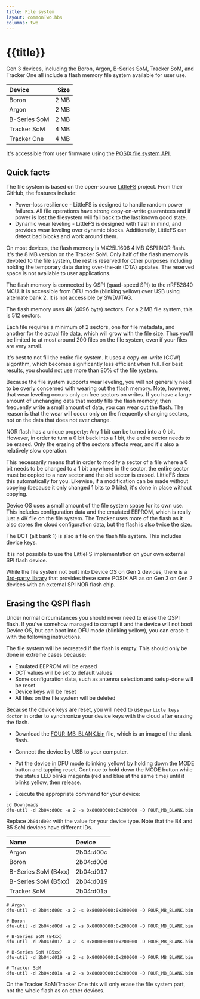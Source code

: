 ```yaml
---
title: File system
layout: commonTwo.hbs
columns: two
---
```


# {{title}}

Gen 3 devices, including the Boron, Argon, B-Series SoM, Tracker SoM, and Tracker One all include a flash memory file system available for user use.

| Device | Size |
| :--- | ---: |
| Boron | 2 MB |
| Argon | 2 MB |
| B-Series SoM | 2 MB |
| Tracker SoM | 4 MB |
| Tracker One | 4 MB |

It's accessible from user firmware using the [POSIX file system API](/reference/device-os/api/file-system/file-system/).

## Quick facts

The file system is based on the open-source [LittleFS](https://github.com/littlefs-project/littlefs) project. From their GitHub, the features include:

- Power-loss resilience - LittleFS is designed to handle random power failures. All file operations have strong copy-on-write guarantees and if power is lost the filesystem will fall back to the last known good state.
- Dynamic wear leveling - LittleFS is designed with flash in mind, and provides wear leveling over dynamic blocks. Additionally, LittleFS can detect bad blocks and work around them.

On most devices, the flash memory is MX25L1606 4 MB QSPI NOR flash. It's the 8 MB version on the Tracker SoM. Only half of the flash memory is devoted to the file system, the rest is reserved for other purposes including holding the temporary data during over-the-air (OTA) updates. The reserved space is not available to user applications.

The flash memory is connected by QSPI (quad-speed SPI) to the nRF52840 MCU. It is accessible from DFU mode (blinking yellow) over USB using alternate bank 2. It is not accessible by SWD/JTAG.

The flash memory uses 4K (4096 byte) sectors. For a 2 MB file system, this is 512 sectors.

Each file requires a minimum of 2 sectors, one for file metadata, and another for the actual file data, which will grow with the file size. Thus you'll be limited to at most around 200 files on the file system, even if your files are very small.

It's best to not fill the entire file system. It uses a copy-on-write (COW) algorithm, which becomes significantly less efficient when full. For best results, you should not use more than 80% of the file system.

Because the file system supports wear leveling, you will not generally need to be overly concerned with wearing out the flash memory. Note, however, that wear leveling occurs only on free sectors on writes. If you have a large amount of unchanging data that mostly fills the flash memory, then frequently write a small amount of data, you can wear out the flash. The reason is that the wear will occur only on the frequently changing sectors, not on the data that does not ever change.

NOR flash has a unique property: Any 1 bit can be turned into a 0 bit. However, in order to turn a 0 bit back into a 1 bit, the entire sector needs to be erased. Only the erasing of the sectors affects wear, and it's also a relatively slow operation.

This necessarily means that in order to modify a sector of a file where a 0 bit needs to be changed to a 1 bit anywhere in the sector, the entire sector must be copied to a new sector and the old sector is erased. LittleFS does this automatically for you. Likewise, if a modification can be made without copying (because it only changed 1 bits to 0 bits), it's done in place without copying.

Device OS uses a small amount of the file system space for its own use. This includes configuration data and the emulated EEPROM, which is really just a 4K file on the file system. The Tracker uses more of the flash as it also stores the cloud configuration data, but the flash is also twice the size.

The DCT (alt bank 1) is also a file on the flash file system. This includes device keys.

It is not possible to use the LittleFS implementation on your own external SPI flash device.

While the file system not built into Device OS on Gen 2 devices, there is a [3rd-party library](https://github.com/rickkas7/LittleFS-RK) that provides these same POSIX API as on Gen 3 on Gen 2 devices with an external SPI NOR flash chip.

## Erasing the QSPI flash

Under normal circumstances you should never need to erase the QSPI flash. If you've somehow managed to corrupt it and the device will not boot Device OS, but can boot into DFU mode (blinking yellow), you can erase it with the following instructions.

The file system will be recreated if the flash is empty. This should only be done in extreme cases because:

- Emulated EEPROM will be erased
- DCT values will be set to default values
- Some configuration data, such as antenna selection and setup-done will be reset
- Device keys will be reset
- All files on the file system will be deleted

Because the device keys are reset, you will need to use `particle keys doctor` in order to synchronize your device keys with the cloud after erasing the flash. 

- Download the [FOUR_MB_BLANK.bin](/assets/files/FOUR_MB_BLANK.bin) file, which is an image of the blank flash.

- Connect the device by USB to your computer.

- Put the device in DFU mode (blinking yellow) by holding down the MODE button and tapping reset. Continue to hold down the MODE button while the status LED blinks magenta (red and blue at the same time) until it blinks yellow, then release.

- Execute the appropriate command for your device:

```
cd Downloads
dfu-util -d 2b04:d00c -a 2 -s 0x80000000:0x200000 -D FOUR_MB_BLANK.bin
```

Replace `2b04:d00c` with the value for your device type. Note that the B4 and B5 SoM devices have different IDs.

| Name | Device | 
| :--- | :--- |
| Argon | 2b04:d00c | 
| Boron | 2b04:d00d | 
| B-Series SoM (B4xx) | 2b04:d017 | 
| B-Series SoM (B5xx) | 2b04:d019 | 
| Tracker SoM | 2b04:d01a | 

```
# Argon
dfu-util -d 2b04:d00c -a 2 -s 0x80000000:0x200000 -D FOUR_MB_BLANK.bin

# Boron
dfu-util -d 2b04:d00d -a 2 -s 0x80000000:0x200000 -D FOUR_MB_BLANK.bin

# B-Series SoM (B4xx)
dfu-util -d 2b04:d017 -a 2 -s 0x80000000:0x200000 -D FOUR_MB_BLANK.bin

# B-Series SoM (B5xx)
dfu-util -d 2b04:d019 -a 2 -s 0x80000000:0x200000 -D FOUR_MB_BLANK.bin

# Tracker SoM
dfu-util -d 2b04:d01a -a 2 -s 0x80000000:0x200000 -D FOUR_MB_BLANK.bin
```

On the Tracker SoM/Tracker One this will only erase the file system part, not the whole flash as on other devices.
